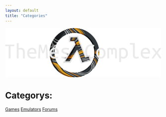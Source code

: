 ```yaml
---
layout: default
title: "Categories"
---
```


<img src="/images/bannerlogo.png" alt="bannerlogo" class="bannerlogo">

<h1 class="text-center">Categorys:</h1>
<a class="list" href="games">Games</a>
<a class="list" href="emulators">Emulators</a>
<a class="list" href="https://forum.mesacomplex.tk/">Forums</a>

<script>
document.getElementById("contactNav").classList.add("active");
</script>